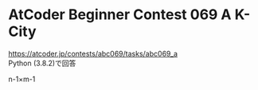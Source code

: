 # AtCoder Beginner Contest 069 A K-City  
https://atcoder.jp/contests/abc069/tasks/abc069_a  
Python (3.8.2)で回答  

n-1×m-1
